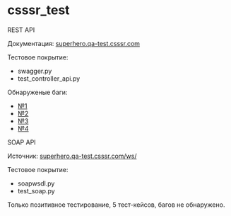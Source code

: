 # csssr_test

REST API

Документация: [superhero.qa-test.csssr.com](https://superhero.qa-test.csssr.com/swagger-ui.html#/superhero-controller)

Тестовое покрытие:

* swagger.py
* test_controller_api.py

Обнаруженые баги:

* [№1](https://github.com/alex-pancho/csssr_test/issues/1)
* [№2](https://github.com/alex-pancho/csssr_test/issues/2)
* [№3](https://github.com/alex-pancho/csssr_test/issues/3)
* [№4](https://github.com/alex-pancho/csssr_test/issues/4)

SOAP API

Источник: [superhero.qa-test.csssr.com/ws/](https://soap.qa-test.csssr.com/ws/soap.wsdl)

Тестовое покрытие:

* soapwsdl.py
* test_soap.py

Только позитивное тестирование, 5 тест-кейсов, багов не обнаружено.

